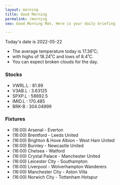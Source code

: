 ```yaml
---
layout: morning
title: Good Morning
permalink: /morning
seo: Good Morning Mat, Here is your daily briefing

---
```


<!-- weather_marker starts -->
<p>Today's date is 2022-05-22</p><ul>
<li>The average temperature today is 17.36˚C;</li>
<li>with highs of 18.24˚C and lows of 8.4˚C.</li>
<li>You can expect broken clouds for the day.</li>
</ul>
<!-- weather_marker ends -->

<h3>Stocks</h3>

<!-- stocks_marker starts -->
<ul>
<li>VWRL.L : 81.99</li>
<li>V3AB.L : 3.63125</li>
<li>SPXP.L : 58892.5</li>
<li>IMID.L : 170.485</li>
<li>BRK-B : 304.04999</li>
</ul>
<!-- stocks_marker ends -->

<h3>Fixtures</h3>

<!-- sports_marker starts -->
<ul>
<li>(16:00) Arsenal - Everton</li>
<li>(16:00) Brentford - Leeds United</li>
<li>(16:00) Brighton & Hove Albion - West Ham United</li>
<li>(16:00) Burnley - Newcastle United</li>
<li>(16:00) Chelsea - Watford</li>
<li>(16:00) Crystal Palace - Manchester United</li>
<li>(16:00) Leicester City - Southampton</li>
<li>(16:00) Liverpool - Wolverhampton Wanderers</li>
<li>(16:00) Manchester City - Aston Villa</li>
<li>(16:00) Norwich City - Tottenham Hotspur</li>
</ul>
<!-- sports_marker ends -->
